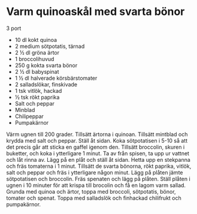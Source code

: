 # Varm quinoaskål med svarta bönor

3 port

 - 10 dl kokt quinoa
 - 2 medium sötpotatis, tärnad
 - 2 ½ dl gröna ärtor
 - 1 broccolihuvud
 - 250 g kokta svarta bönor
 - 2 ½ dl babyspinat
 - 1 ½ dl halverade körsbärstomater
 - 2 salladslökar, finskivade
 - 1 tsk vitlök, hackad
 - ½ tsk rökt paprika
 - Salt och peppar
 - Minblad
 - Chilipeppar
 - Pumpakärnor

Värm ugnen till 200 grader. Tillsätt ärtorna i quinoan. Tillsätt mintblad och krydda med salt och peppar. Ställ åt sidan. Koka sötpotatisen i 5-10 så att det precis går att sticka en gaffel igenom den. Tillsätt broccolin, skuren i buketter, och koka i ytterligare 1 minut. Ta av från spisen, ta upp ur vattnet och låt rinna av. Lägg på en plåt och ställ åt sidan. Hetta upp en stekpanna och fräs tomaterna i 1 minut. Tillsätt de svarta bönorna, rökt paprika, vitlök, salt och peppar och fräs i ytterligare någon minut. Lägg på plåten jämte sötpotatisen och broccolin. Fräs spenaten och lägg på plåten. Ställ plåten i ugnen i 10 minuter för att krispa till brocolin och få en lagom varm sallad. Grunda med quinoa och ärtor, toppa med broccoli, sötpotatis, bönor, tomater och spenat. Toppa med salladslök och finhackad chilifrukt och pumpakärnor.
